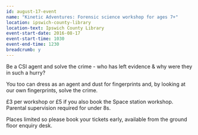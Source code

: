 ```yaml
---
id: august-17-event
name: "Kinetic Adventures: Forensic science workshop for ages 7+"
location: ipswich-county-library
location-text: Ipswich County Library
event-start-date: 2016-08-17
event-start-time: 1030
event-end-time: 1230
breadcrumb: y
---
```

Be a CSI agent and solve the crime - who has left evidence & why were they in such a hurry?

You too can dress as an agent and dust for fingerprints and, by looking at our own fingerprints, solve the crime.

£3 per workshop or £5 if you also book the Space station workshop. Parental supervision required for under 8s.

Places limited so please book your tickets early, available from the ground floor enquiry desk.
